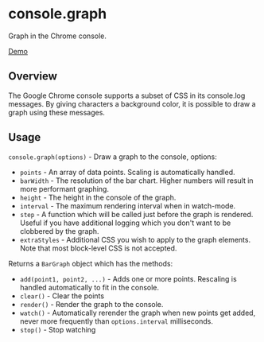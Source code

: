 console.graph
=============

Graph in the Chrome console.

[Demo](http://zackbloom.github.com/console.graph)

Overview
--------

The Google Chrome console supports a subset of CSS in its console.log messages.
By giving characters a background color, it is possible to draw a graph using
these messages.

Usage
-----

`console.graph(options)` - Draw a graph to the console, options:

  - `points` - An array of data points.  Scaling is automatically handled.
  - `barWidth` - The resolution of the bar chart.  Higher numbers will result in
      more performant graphing.
  - `height` - The height in the console of the graph.
  - `interval` - The maximum rendering interval when in watch-mode.
  - `step` - A function which will be called just before the graph is rendered.  Useful if you have additional
      logging which you don't want to be clobbered by the graph.
  - `extraStyles` - Additional CSS you wish to apply to the graph elements.  Note that
      most block-level CSS is not accepted.

Returns a `BarGraph` object which has the methods:

  - `add(point1, point2, ...)` - Adds one or more points.  Rescaling is handled 
      automatically to fit in the console.
  - `clear()` - Clear the points
  - `render()` - Render the graph to the console.
  - `watch()` - Automatically rerender the graph when new points get added, never
      more frequently than `options.interval` milliseconds.
  - `stop()` - Stop watching


